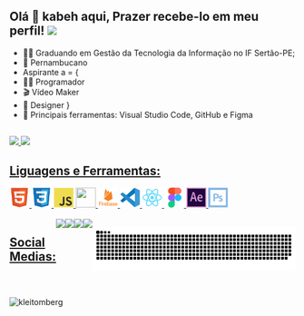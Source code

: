 ## Olá 👋 kabeh aqui, Prazer recebe-lo em meu perfil! <img src="https://media.giphy.com/media/WUlplcMpOCEmTGBtBW/giphy.gif" width="30">

- 👨‍🎓 Graduando em Gestão da Tecnologia da Informação no IF Sertão-PE;
- 🌵 Pernambucano
- Aspirante a = {
 - 👨‍💻 Programador
 - 🎬 Vídeo Maker
 - 🎨 Designer
  }
- 🎒 Principais ferramentas: Visual Studio Code, GitHub e Figma

##

 <div>
  <a href="https://github.com/kleitomberg">
   
  <img height="160em" src="https://github-readme-stats.vercel.app/api?username=kleitomberg&show_icons=true&theme=tokyonight&include_all_commits=true&count_private=true&locale=pt-br"/>
   
  <img height="160em" src="https://github-readme-stats.vercel.app/api/top-langs/?username=kleitomberg&layout=compact&langs_count=7&theme=tokyonight&locale=pt-br"/>
</div>

 <div>
<h2>Liguagens e Ferramentas:</h2> 
<code><img height="35" width="35" src="https://github.com/Kleitomberg/kleitomberg/blob/main/assets/html5/html5-original.svg"></code>
<code><img height="35" width="35" src="https://github.com/Kleitomberg/kleitomberg/blob/main/assets/css3/css3-original.svg"></code>
<code><img height="35" width="35" src="https://github.com/Kleitomberg/kleitomberg/blob/main/assets/javascript/javascript-original.svg"></code>
<code><img height="35" width="35" src="https://github.com/herculanosilva/herculanosilva/blob/main/assets/bootstrap-plain.svg"></code>
<code><img height="35" width="35" src="https://github.com/Kleitomberg/kleitomberg/blob/main/assets/firebase/firebase-plain-wordmark.svg"></code>
<code><img height="35" width="35" src="https://github.com/Kleitomberg/kleitomberg/blob/main/assets/vscode/vscode-original.svg"></code>
<code><img height="35" width="35" src="https://github.com/Kleitomberg/kleitomberg/blob/main/assets/react/react-original.svg"></code>
  <code><img height="35" width="35" src="https://github.com/Kleitomberg/kleitomberg/blob/main/assets/figma/figma-original.svg"></code>
<code><img height="35" width="35" src="https://github.com/Kleitomberg/kleitomberg/blob/main/assets/aftereffects/aftereffects-original.svg"></code>
<code><img height="35" width="35" src="https://github.com/Kleitomberg/kleitomberg/blob/main/assets/photoshop/photoshop-line.svg"></code>


  </div><br>

 <div style="display: flex"> 
  <h2>Social Medias:</h2> 
  <a href = "mailto:ozkberguinho@gmail.com"><img src="https://img.shields.io/badge/-Gmail-%23333?style=for-the-badge&logo=gmail&logoColor=white" target="_blank"></a> 
  <a href="https://br.linkedin.com/in/kleitomberg-%E2%A0%80%E2%A0%80%E2%A0%80%E2%A0%80%E2%A0%80%E2%A0%80%E2%A0%80%E2%A0%80-731605116" target="_blank"><img src="https://img.shields.io/badge/-LinkedIn-%230077B5?style=for-the-badge&logo=linkedin&logoColor=white" target="_blank"></a> 
   <a href="https://www.instagram.com/kleitomberg/" target="_blank"><img src="https://img.shields.io/badge/Instagram-E4405F?style=for-the-badge&logo=instagram&logoColor=white" target="_blank"></a>   
   <a href="https://www.youtube.com/channel/UCOFpmcpvb_UmDlc1FoUX55Q" target="_blank"><img src="https://img.shields.io/badge/YouTube-FF0000?style=for-the-badge&logo=youtube&logoColor=white" target="_blank"></a> 
  
  
 
 ![Snake animation](https://github.com/kleitomberg/kleitomberg/blob/output/github-contribution-grid-snake.svg)
 </div>
  

 ##
 <img src="https://komarev.com/ghpvc/?username=kleitomberg&color=brightgreen&label=Visualizacões+do+perfil" alt="kleitomberg"/>
 
